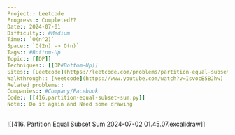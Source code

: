 ```yaml
---
Project:: Leetcode
Progress:: Completed??
Date:: 2024-07-01
Difficulty:: #Medium 
Time:: `O(n^2)`
Space:: `O(2n) -> O(n)`
Tags:: #Bottom-Up 
Topic:: [[DP]]
Techniques:: [[DP#Bottom-Up]]
Sites:: [Leetcode](https://leetcode.com/problems/partition-equal-subset-sum/description/)
Walkthrough:: [Neetcode](https://www.youtube.com/watch?v=IsvocB5BJhw)
Related problems:: 
Companies:: #Company/Facebook
Code:: [[416.partition-equal-subset-sum.py]]
Note:: Do it again and Need some drawing
---
```


![[416. Partition Equal Subset Sum 2024-07-02 01.45.07.excalidraw]]
